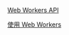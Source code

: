 [Web Workers API](https://developer.mozilla.org/zh-CN/docs/Web/API/Web_Workers_API)

[使用 Web Workers](https://developer.mozilla.org/zh-CN/docs/Web/API/Web_Workers_API/Using_web_workers)
